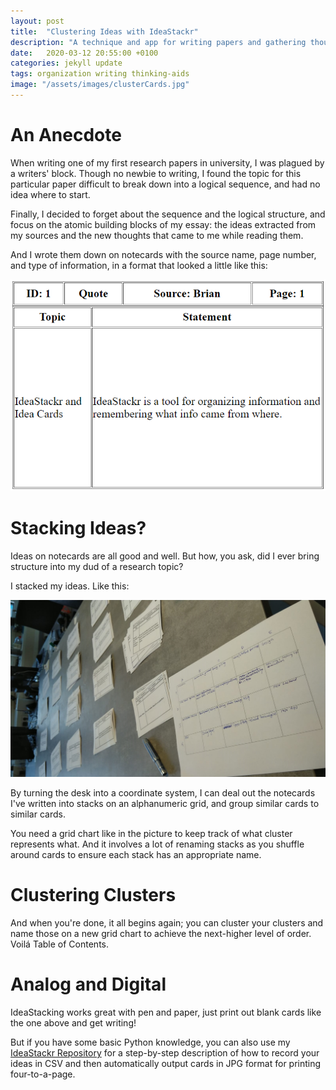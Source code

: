 ```yaml
---
layout: post
title:  "Clustering Ideas with IdeaStackr"
description: "A technique and app for writing papers and gathering thoughts"
date:   2020-03-12 20:55:00 +0100
categories: jekyll update
tags: organization writing thinking-aids
image: "/assets/images/clusterCards.jpg"
---
```

# An Anecdote
When writing one of my first research papers in university, I was plagued by a writers' block. Though no newbie to writing, I found the topic for this particular paper difficult to break down into a logical sequence, and had no idea where to start.

Finally, I decided to forget about the sequence and the logical structure, and focus on the atomic building blocks of my essay: the ideas extracted from my sources and the new thoughts that came to me while reading them.

And I wrote them down on notecards with the source name, page number, and type of information, in a format that looked a little like this:

![notecard](/assets/images/cardExample.png)

# Stacking Ideas?

Ideas on notecards are all good and well. But how, you ask, did I ever bring structure into my dud of a research topic? 

I stacked my ideas. Like this:

![stackedIdeas](/assets/images/clusterCards.jpg)

By turning the desk into a coordinate system, I can deal out the notecards I've written into stacks on an alphanumeric grid, and group similar cards to similar cards.

You need a grid chart like in the picture to keep track of what cluster represents what. And it involves a lot of renaming stacks as you shuffle around cards to ensure each stack has an appropriate name.

# Clustering Clusters
And when you're done, it all begins again; you can cluster your clusters and name those on a new grid chart to achieve the next-higher level of order. Voilá Table of Contents.

# Analog and Digital
IdeaStacking works great with pen and paper, just print out blank cards like the one above and get writing!

But if you have some basic Python knowledge, you can also use my [IdeaStackr Repository](https://github.com/BrianInGermany/IdeaStackr) for a step-by-step description of how to record your ideas in CSV and then automatically output cards in JPG format for printing four-to-a-page.